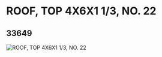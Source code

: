 # ROOF, TOP 4X6X1 1/3, NO. 22
## 33649
![ROOF, TOP 4X6X1 1/3, NO. 22](https://lc-www-live-s.legocdn.com/media/bricks/5/2/6188954.jpg)